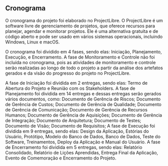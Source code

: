 ## Cronograma

O cronograma do projeto foi elaborado no ProjectLibre. O ProjectLibre é um software livre de gerenciamento de projetos, que oferece recursos para planejar, agendar e monitorar projetos. Ele é uma alternativa gratuita e de código aberto e pode ser usado em vários sistemas operacionais, incluindo Windows, Linux e macOS. 

O cronograma foi dividido em 4 fases, sendo elas: Iniciação, Planejamento, Execução, e Encerramento. A fase de Monitoramento e Controle não foi incluída no cronograma, pois as atividades de monitoramento e controle serão realizadas ao longo de todo o projeto a partir da análise dos artefatos gerados e da visão do progresso do projeto no ProjectLibre.

A fase de Iniciação foi dividida em 2 entregas, sendo elas: Termo de Abertura do Projeto e Reunião com os Stakeholders. A fase de Planejamento foi dividida em 14 entregas e dessas entregas serão gerados vários documentos, como: Documento de Gerência de Riscos; Documento de Gerência de Custos; Documento de Gerência de Qualidade; Documento de Gerência de Comunicação; Documento de Gerência de Recursos Humanos; Documento de Gerência de Aquisições; Documento de Gerência de Integração; Documento de Arquitetura; Documento de Testes; Documento de Visão; Documento de Requisitos; A fase de Execução foi dividida em 9 entregas, sendo elas: Design da Aplicação, Estórias do Usuário, Protótipo, Modelo do Banco de Dados, Banco de Dados, Teste do Software, Treinamentos, Deploy da Aplicação e Manual do Usuário. A fase de Encerramento foi dividida em 5 entregas, sendo elas: Relatório Consolidado, Relatório de Lições Aprendidas, Entrega Final da Aplicação, Evento de Comemoração e Encerramento do Projeto.